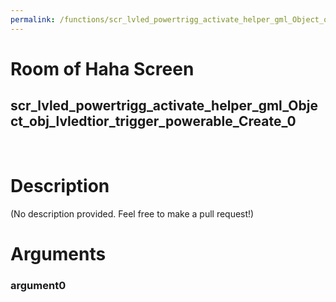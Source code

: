 ```yaml
---
permalink: /functions/scr_lvled_powertrigg_activate_helper_gml_Object_obj_lvledtior_trigger_powerable_Create_0
---
```

# Room of Haha Screen  
## scr_lvled_powertrigg_activate_helper_gml_Object_obj_lvledtior_trigger_powerable_Create_0  
&nbsp;  
# Description  
(No description provided. Feel free to make a pull request!) 
&nbsp;  
# Arguments
### argument0

&nbsp;  


